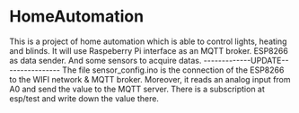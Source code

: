 # HomeAutomation
This is a project of home automation which is able to control lights, heating and blinds.
It will use Raspeberry Pi interface as an MQTT broker.
ESP8266 as data sender.
And some sensors to acquire datas.
-------------UPDATE----------------
The file sensor_config.ino is the connection of the ESP8266 to the WIFI network & MQTT broker.
Moreover, it reads an analog input from A0 and send the value to the MQTT server.
There is a subscription at esp/test and write down the value there.
